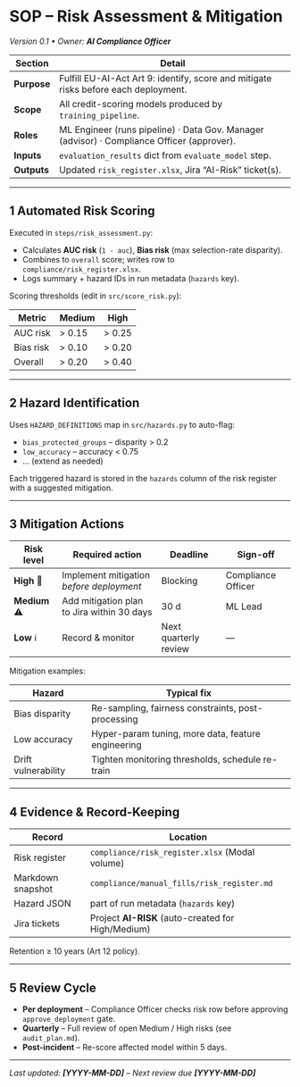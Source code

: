 # SOP – Risk Assessment & Mitigation

_Version 0.1 • Owner: **AI Compliance Officer**_

| Section     | Detail                                                                                     |
| ----------- | ------------------------------------------------------------------------------------------ |
| **Purpose** | Fulfill EU-AI-Act Art 9: identify, score and mitigate risks before each deployment.        |
| **Scope**   | All credit-scoring models produced by `training_pipeline`.                                 |
| **Roles**   | ML Engineer (runs pipeline) · Data Gov. Manager (advisor) · Compliance Officer (approver). |
| **Inputs**  | `evaluation_results` dict from `evaluate_model` step.                                      |
| **Outputs** | Updated `risk_register.xlsx`, Jira “AI-Risk” ticket(s).                                    |

---

## 1 Automated Risk Scoring

Executed in `steps/risk_assessment.py`:

- Calculates **AUC risk** (`1 - auc`), **Bias risk** (max selection-rate disparity).
- Combines to `overall` score; writes row to `compliance/risk_register.xlsx`.
- Logs summary + hazard IDs in run metadata (`hazards` key).

Scoring thresholds (edit in `src/score_risk.py`):

| Metric    | Medium | High   |
| --------- | ------ | ------ |
| AUC risk  | > 0.15 | > 0.25 |
| Bias risk | > 0.10 | > 0.20 |
| Overall   | > 0.20 | > 0.40 |

---

## 2 Hazard Identification

Uses `HAZARD_DEFINITIONS` map in `src/hazards.py` to auto-flag:

- `bias_protected_groups` – disparity > 0.2
- `low_accuracy` – accuracy < 0.75
- … (extend as needed)

Each triggered hazard is stored in the `hazards` column of the risk register with a suggested mitigation.

---

## 3 Mitigation Actions

| Risk level    | Required action                            | Deadline              | Sign-off           |
| ------------- | ------------------------------------------ | --------------------- | ------------------ |
| **High** 🔴   | Implement mitigation _before deployment_   | Blocking              | Compliance Officer |
| **Medium** ⚠️ | Add mitigation plan to Jira within 30 days | 30 d                  | ML Lead            |
| **Low** ℹ️    | Record & monitor                           | Next quarterly review | —                  |

Mitigation examples:

| Hazard              | Typical fix                                        |
| ------------------- | -------------------------------------------------- |
| Bias disparity      | Re-sampling, fairness constraints, post-processing |
| Low accuracy        | Hyper-param tuning, more data, feature engineering |
| Drift vulnerability | Tighten monitoring thresholds, schedule re-train   |

---

## 4 Evidence & Record-Keeping

| Record            | Location                                           |
| ----------------- | -------------------------------------------------- |
| Risk register     | `compliance/risk_register.xlsx` (Modal volume)     |
| Markdown snapshot | `compliance/manual_fills/risk_register.md`         |
| Hazard JSON       | part of run metadata (`hazards` key)               |
| Jira tickets      | Project **AI-RISK** (auto-created for High/Medium) |

Retention ≥ 10 years (Art 12 policy).

---

## 5 Review Cycle

- **Per deployment** – Compliance Officer checks risk row before approving `approve_deployment` gate.
- **Quarterly** – Full review of open Medium / High risks (see `audit_plan.md`).
- **Post-incident** – Re-score affected model within 5 days.

---

_Last updated: **[YYYY-MM-DD]** – Next review due **[YYYY-MM-DD]**_
